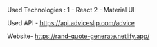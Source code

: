 Used Technologies :
1 - React
2 - Material UI

Used API - https://api.adviceslip.com/advice

Website- https://rand-quote-generate.netlify.app/
